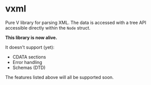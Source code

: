 # vxml
Pure V library for parsing XML. The data is accessed with a tree API accessible directly within the `Node` struct.

**This library is now alive.**

It doesn't support (yet):
- CDATA sections
- Error handling
- Schemas (DTD)

The features listed above will all be supported soon.
